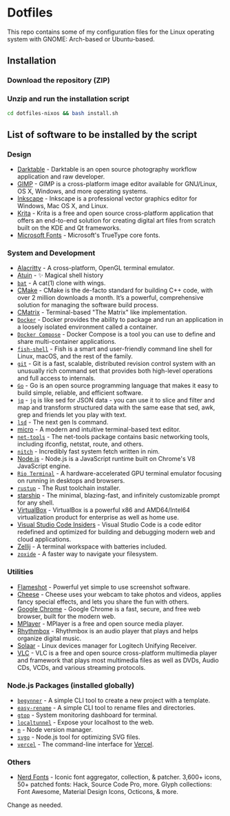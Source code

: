 # Dotfiles

This repo contains some of my configuration files for the Linux operating system with GNOME: Arch-based or Ubuntu-based.

## Installation

### Download the repository (ZIP)

### Unzip and run the installation script

```bash
cd dotfiles-nixos && bash install.sh
```

## List of software to be installed by the script

### Design

- [Darktable](https://www.darktable.org) - Darktable is an open source photography workflow application and raw developer.
- [GIMP](https://www.gimp.org) - GIMP is a cross-platform image editor available for GNU/Linux, OS X, Windows, and more operating systems.
- [Inkscape](https://inkscape.org) - Inkscape is a professional vector graphics editor for Windows, Mac OS X, and Linux.
- [Krita](https://krita.org) - Krita is a free and open source cross-platform application that offers an end-to-end solution for creating digital art files from scratch built on the KDE and Qt frameworks.
- [Microsoft Fonts](https://learn.microsoft.com/pt-br/typography/?PID=164) - Microsoft's TrueType core fonts.

### System and Development

- [Alacritty](https://alacritty.org) - A cross-platform, OpenGL terminal emulator.
- [Atuin](https://atuin.sh) - ✨ Magical shell history
- [`bat`](https://github.com/sharkdp/bat) - A cat(1) clone with wings.
- [CMake](https://cmake.org) - CMake is the de-facto standard for building C++ code, with over 2 million downloads a month. It’s a powerful, comprehensive solution for managing the software build process.
- [CMatrix](https://github.com/abishekvashok/cmatrix) - Terminal-based "The Matrix" like implementation.
- [`Docker`](https://docs.docker.com/engine/install) - Docker provides the ability to package and run an application in a loosely isolated environment called a container.
- [`Docker Compose`](https://github.com/docker/compose) - Docker Compose is a tool you can use to define and share multi-container applications.
- [`fish-shell`](https://fishshell.com) - Fish is a smart and user-friendly command line shell for Linux, macOS, and the rest of the family.
- [`git`](https://github.com/git/git) - Git is a fast, scalable, distributed revision control system with an unusually rich command set that provides both high-level operations and full access to internals.
- [`Go`](https://go.dev) - Go is an open source programming language that makes it easy to build simple, reliable, and efficient software.
- [`jq`](https://github.com/jqlang/jq) - `jq` is like sed for JSON data - you can use it to slice and filter and map and transform structured data with the same ease that sed, awk, grep and friends let you play with text.
- [`lsd`](https://github.com/lsd-rs/lsd) - The next gen ls command.
- [micro](https://micro-editor.github.io) - A modern and intuitive terminal-based text editor.
- [`net-tools`](https://github.com/ecki/net-tools) - The net-tools package contains basic networking tools, including ifconfig, netstat, route, and others.
- [`nitch`](https://github.com/ssleert/nitch) - Incredibly fast system fetch written in nim.
- [Node.js](https://nodejs.org) - Node.js is a JavaScript runtime built on Chrome's V8 JavaScript engine.
- [`Rio Terminal`](https://raphamorim.io/rio) - A hardware-accelerated GPU terminal emulator focusing on running in desktops and browsers.
- [`rustup`](https://rustup.rs) - The Rust toolchain installer.
- [starship](https://starship.rs) - The minimal, blazing-fast, and infinitely customizable prompt for any shell.
- [VirtualBox](https://www.virtualbox.org) - VirtualBox is a powerful x86 and AMD64/Intel64 virtualization product for enterprise as well as home use.
- [Visual Studio Code Insiders](https://code.visualstudio.com/insiders) - Visual Studio Code is a code editor redefined and optimized for building and debugging modern web and cloud applications.
- [Zellij](https://zellij.dev) - A terminal workspace with batteries included.
- [`zoxide`](https://github.com/ajeetdsouza/zoxide) - A faster way to navigate your filesystem.

### Utilities

- [Flameshot](https://flameshot.org) - Powerful yet simple to use screenshot software.
- [Cheese](https://wiki.gnome.org/Apps/Cheese/Resources) - Cheese uses your webcam to take photos and videos, applies fancy special effects, and lets you share the fun with others.
- [Google Chrome](https://www.google.com/chrome) - Google Chrome is a fast, secure, and free web browser, built for the modern web.
- [MPlayer](https://mplayerhq.hu/design7/news.html) - MPlayer is a free and open source media player.
- [Rhythmbox](https://wiki.gnome.org/Apps/Rhythmbox) - Rhythmbox is an audio player that plays and helps organize digital music.
- [Solaar](https://github.com/pwr-Solaar/Solaar) - Linux devices manager for Logitech Unifying Receiver.
- [VLC](https://www.videolan.org/vlc) - VLC is a free and open source cross-platform multimedia player and framework that plays most multimedia files as well as DVDs, Audio CDs, VCDs, and various streaming protocols.

### Node.js Packages (installed globally)

- [`begynner`](https://www.npmjs.com/package/begynner) - A simple CLI tool to create a new project with a template.
- [`easy-rename`](https://www.npmjs.com/package/easy-rename) - A simple CLI tool to rename files and directories.
- [`gtop`](https://www.npmjs.com/package/gtop) - System monitoring dashboard for terminal.
- [`localtunnel`](https://www.npmjs.com/package/localtunnel) - Expose your localhost to the web.
- [`n`](https://www.npmjs.com/package/n) - Node version manager.
- [`svgo`](https://www.npmjs.com/package/svgo) - Node.js tool for optimizing SVG files.
- [`vercel`](https://www.npmjs.com/package/vercel) - The command-line interface for [Vercel](https://vercel.com).

### Others

- [Nerd Fonts](https://github.com/ryanoasis/nerd-fonts) - Iconic font aggregator, collection, & patcher. 3,600+ icons, 50+ patched fonts: Hack, Source Code Pro, more. Glyph collections: Font Awesome, Material Design Icons, Octicons, & more.

Change as needed.

